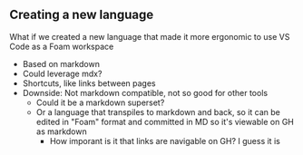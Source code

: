 ## Creating a new language

What if we created a new language that made it more ergonomic to use VS Code as a Foam workspace

- Based on markdown
- Could leverage mdx?
- Shortcuts, like links between pages
- Downside: Not markdown compatible, not so good for other tools
  - Could it be a markdown superset?
  - Or a language that transpiles to markdown and back, so it can be edited in "Foam" format and committed in MD so it's viewable on GH as markdown
    - How imporant is it that links are navigable on GH? I guess it is
